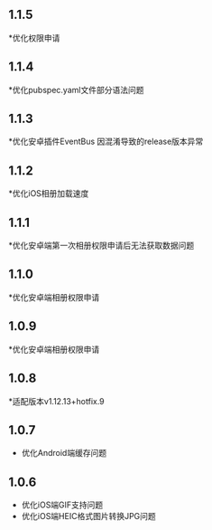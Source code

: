 ## 1.1.5
*优化权限申请

## 1.1.4
*优化pubspec.yaml文件部分语法问题

## 1.1.3
*优化安卓插件EventBus 因混淆导致的release版本异常

## 1.1.2
*优化iOS相册加载速度

## 1.1.1
*优化安卓端第一次相册权限申请后无法获取数据问题

## 1.1.0
*优化安卓端相册权限申请

## 1.0.9
*优化安卓端相册权限申请

## 1.0.8
*适配版本v1.12.13+hotfix.9

## 1.0.7
* 优化Android端缓存问题

## 1.0.6
* 优化iOS端GIF支持问题
* 优化iOS端HEIC格式图片转换JPG问题




